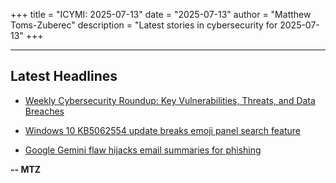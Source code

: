 +++
title = "ICYMI: 2025-07-13"
date = "2025-07-13"
author = "Matthew Toms-Zuberec"
description = "Latest stories in cybersecurity for 2025-07-13"
+++

---------------------------------------------------------------------------
## Latest Headlines
- [Weekly Cybersecurity Roundup: Key Vulnerabilities, Threats, and Data Breaches](https://cybersecuritynews.com/weekly-cybersecurity-roundup/)

- [Windows 10 KB5062554 update breaks emoji panel search feature](https://www.bleepingcomputer.com/news/microsoft/windows-10-kb5062554-update-breaks-emoji-panel-search-feature/)

- [Google Gemini flaw hijacks email summaries for phishing](https://www.bleepingcomputer.com/news/security/google-gemini-flaw-hijacks-email-summaries-for-phishing/)

**-- MTZ**